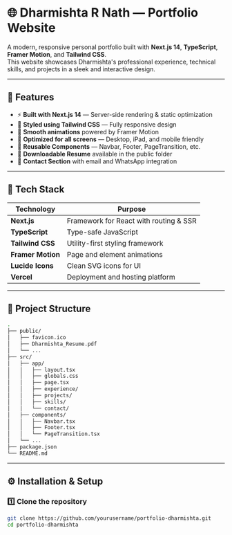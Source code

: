 
# 🌐 Dharmishta R Nath — Portfolio Website

A modern, responsive personal portfolio built with **Next.js 14**, **TypeScript**, **Framer Motion**, and **Tailwind CSS**.  
This website showcases Dharmishta's professional experience, technical skills, and projects in a sleek and interactive design.

---

## 🚀 Features

- ⚡ **Built with Next.js 14** — Server-side rendering & static optimization
- 🎨 **Styled using Tailwind CSS** — Fully responsive design
- 🎥 **Smooth animations** powered by Framer Motion
- 📱 **Optimized for all screens** — Desktop, iPad, and mobile friendly
- 🧩 **Reusable Components** — Navbar, Footer, PageTransition, etc.
- 📄 **Downloadable Resume** available in the public folder
- 💬 **Contact Section** with email and WhatsApp integration

---

## 🧠 Tech Stack

| Technology        | Purpose                                |
| ----------------- | -------------------------------------- |
| **Next.js**       | Framework for React with routing & SSR |
| **TypeScript**    | Type-safe JavaScript                   |
| **Tailwind CSS**  | Utility-first styling framework        |
| **Framer Motion** | Page and element animations            |
| **Lucide Icons**  | Clean SVG icons for UI                 |
| **Vercel**        | Deployment and hosting platform        |

---

## 📂 Project Structure

````bash
.
├── public/
│   ├── favicon.ico
│   ├── Dharmishta_Resume.pdf
│   └── ...
├── src/
│   ├── app/
│   │   ├── layout.tsx
│   │   ├── globals.css
│   │   ├── page.tsx
│   │   ├── experience/
│   │   ├── projects/
│   │   ├── skills/
│   │   └── contact/
│   ├── components/
│   │   ├── Navbar.tsx
│   │   ├── Footer.tsx
│   │   └── PageTransition.tsx
│   └── ...
├── package.json
└── README.md


````
---

## ⚙️ Installation & Setup

### 1️⃣ Clone the repository
```bash
git clone https://github.com/yourusername/portfolio-dharmishta.git
cd portfolio-dharmishta


````
